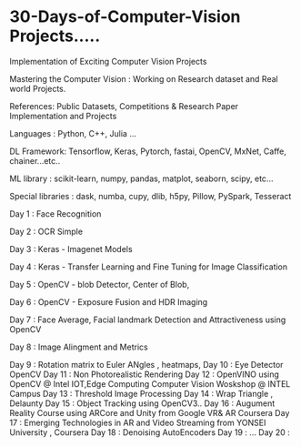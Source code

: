 # 30-Days-of-Computer-Vision Projects.....

Implementation of Exciting Computer Vision Projects

Mastering the Computer Vision : Working on Research dataset and Real world Projects.

References: Public Datasets, Competitions & Research Paper Implementation and Projects 

Languages : Python, C++, Julia ...

DL Framework: Tensorflow, Keras, Pytorch, fastai, OpenCV, MxNet, Caffe, chainer...etc..

ML library : scikit-learn, numpy, pandas, matplot, seaborn, scipy, etc...

Special libraries : dask, numba, cupy, dlib, h5py, Pillow, PySpark, Tesseract 

Day 1 : Face Recognition 

Day 2 : OCR Simple 

Day 3 : Keras - Imagenet Models

Day 4 : Keras - Transfer Learning and Fine Tuning for Image Classification

Day 5 : OpenCV - blob Detector, Center of Blob, 

Day 6 : OpenCV - Exposure Fusion and HDR Imaging

Day 7 : Face Average, Facial landmark Detection and Attractiveness using OpenCV

Day 8 : Image Alingment and Metrics

Day 9 : Rotation matrix to Euler ANgles , heatmaps, 
Day 10 : Eye Detector OpenCV
Day 11 : Non Photorealistic Rendering
Day 12 : OpenVINO using OpenCV @ Intel IOT,Edge Computing Computer Vision Woskshop @ INTEL Campus
Day 13 : Threshold Image Processing
Day 14 : Wrap Triangle , Delaunty 
Day 15 : Object Tracking using OpenCV3..
Day 16 : Augument Reality Course using ARCore and Unity from Google VR& AR Coursera
Day 17 : Emerging Technologies in AR and Video Streaming from YONSEI University , Coursera
Day 18 : Denoising AutoEncoders
Day 19 : ...
Day 20 : 


